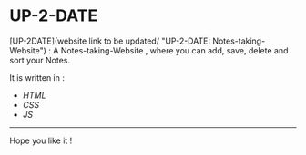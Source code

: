 # UP-2-DATE

[UP-2DATE](website link to be updated/ "UP-2-DATE: Notes-taking-Website") : A Notes-taking-Website , where you can add, save, delete and sort your Notes. 

 It is written in :

*   _HTML_
*   _CSS_
*   _JS_
                                
- - - - 
Hope you like it !
